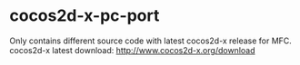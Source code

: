 # cocos2d-x-pc-port
Only contains different source code with latest cocos2d-x release for MFC.
cocos2d-x latest download: http://www.cocos2d-x.org/download
